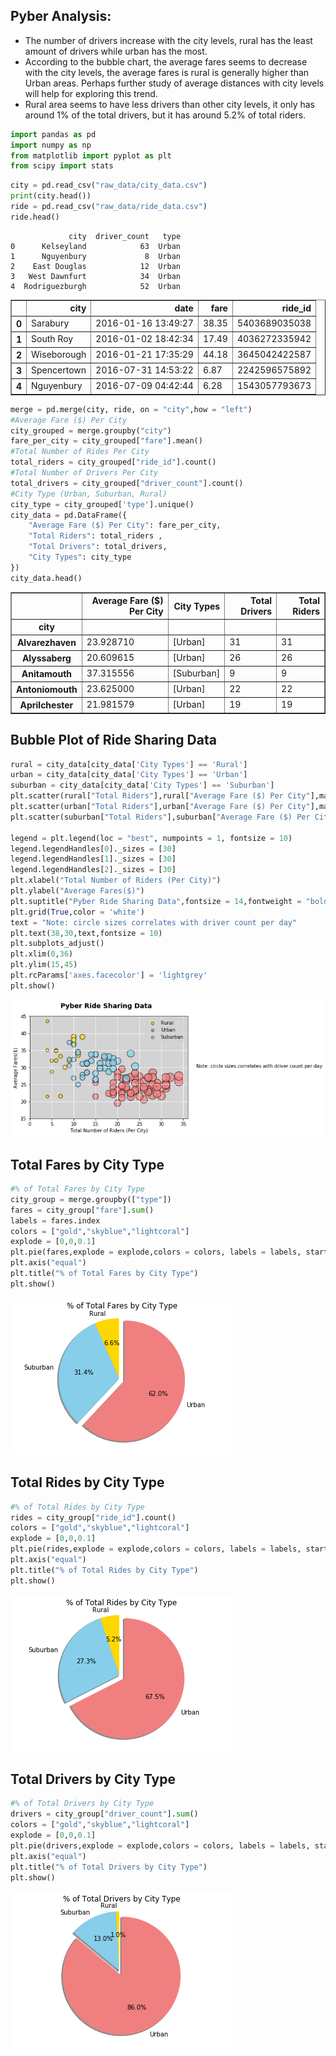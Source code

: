 ## Pyber Analysis:
- The number of drivers increase with the city levels, rural has the least amount of drivers while urban has the most. 
- According to the bubble chart, the average fares seems to decrease with the city levels, the average fares is rural is generally higher than Urban areas. Perhaps further study of average distances with city levels will help for exploring this trend.
- Rural area seems to have less drivers than other city levels, it only has around 1% of the total drivers, but it has around 5.2% of total riders. 


```python
import pandas as pd
import numpy as np
from matplotlib import pyplot as plt
from scipy import stats


```


```python
city = pd.read_csv("raw_data/city_data.csv")
print(city.head())
ride = pd.read_csv("raw_data/ride_data.csv")
ride.head()
```

                 city  driver_count   type
    0      Kelseyland            63  Urban
    1      Nguyenbury             8  Urban
    2    East Douglas            12  Urban
    3   West Dawnfurt            34  Urban
    4  Rodriguezburgh            52  Urban





<div>
<style>
    .dataframe thead tr:only-child th {
        text-align: right;
    }

    .dataframe thead th {
        text-align: left;
    }

    .dataframe tbody tr th {
        vertical-align: top;
    }
</style>
<table border="1" class="dataframe">
  <thead>
    <tr style="text-align: right;">
      <th></th>
      <th>city</th>
      <th>date</th>
      <th>fare</th>
      <th>ride_id</th>
    </tr>
  </thead>
  <tbody>
    <tr>
      <th>0</th>
      <td>Sarabury</td>
      <td>2016-01-16 13:49:27</td>
      <td>38.35</td>
      <td>5403689035038</td>
    </tr>
    <tr>
      <th>1</th>
      <td>South Roy</td>
      <td>2016-01-02 18:42:34</td>
      <td>17.49</td>
      <td>4036272335942</td>
    </tr>
    <tr>
      <th>2</th>
      <td>Wiseborough</td>
      <td>2016-01-21 17:35:29</td>
      <td>44.18</td>
      <td>3645042422587</td>
    </tr>
    <tr>
      <th>3</th>
      <td>Spencertown</td>
      <td>2016-07-31 14:53:22</td>
      <td>6.87</td>
      <td>2242596575892</td>
    </tr>
    <tr>
      <th>4</th>
      <td>Nguyenbury</td>
      <td>2016-07-09 04:42:44</td>
      <td>6.28</td>
      <td>1543057793673</td>
    </tr>
  </tbody>
</table>
</div>




```python
merge = pd.merge(city, ride, on = "city",how = "left")
#Average Fare ($) Per City
city_grouped = merge.groupby("city")
fare_per_city = city_grouped["fare"].mean()
#Total Number of Rides Per City
total_riders = city_grouped["ride_id"].count()
#Total Number of Drivers Per City
total_drivers = city_grouped["driver_count"].count()
#City Type (Urban, Suburban, Rural)
city_type = city_grouped['type'].unique()
city_data = pd.DataFrame({
    "Average Fare ($) Per City": fare_per_city,
    "Total Riders": total_riders ,
    "Total Drivers": total_drivers,
    "City Types": city_type
})
city_data.head()
```




<div>
<style>
    .dataframe thead tr:only-child th {
        text-align: right;
    }

    .dataframe thead th {
        text-align: left;
    }

    .dataframe tbody tr th {
        vertical-align: top;
    }
</style>
<table border="1" class="dataframe">
  <thead>
    <tr style="text-align: right;">
      <th></th>
      <th>Average Fare ($) Per City</th>
      <th>City Types</th>
      <th>Total Drivers</th>
      <th>Total Riders</th>
    </tr>
    <tr>
      <th>city</th>
      <th></th>
      <th></th>
      <th></th>
      <th></th>
    </tr>
  </thead>
  <tbody>
    <tr>
      <th>Alvarezhaven</th>
      <td>23.928710</td>
      <td>[Urban]</td>
      <td>31</td>
      <td>31</td>
    </tr>
    <tr>
      <th>Alyssaberg</th>
      <td>20.609615</td>
      <td>[Urban]</td>
      <td>26</td>
      <td>26</td>
    </tr>
    <tr>
      <th>Anitamouth</th>
      <td>37.315556</td>
      <td>[Suburban]</td>
      <td>9</td>
      <td>9</td>
    </tr>
    <tr>
      <th>Antoniomouth</th>
      <td>23.625000</td>
      <td>[Urban]</td>
      <td>22</td>
      <td>22</td>
    </tr>
    <tr>
      <th>Aprilchester</th>
      <td>21.981579</td>
      <td>[Urban]</td>
      <td>19</td>
      <td>19</td>
    </tr>
  </tbody>
</table>
</div>



## Bubble Plot of Ride Sharing Data
```python
rural = city_data[city_data['City Types'] == 'Rural']
urban = city_data[city_data['City Types'] == 'Urban']
suburban = city_data[city_data['City Types'] == 'Suburban']
plt.scatter(rural["Total Riders"],rural["Average Fare ($) Per City"],marker = "o", facecolors = "gold",edgecolors = "black", s = rural["Total Drivers"]*10,alpha = 0.75, label = "Rural")
plt.scatter(urban["Total Riders"],urban["Average Fare ($) Per City"],marker = "o", facecolors = "lightcoral",edgecolors = "black", s = urban["Total Drivers"]*10,alpha = 0.75, label = "Urban")
plt.scatter(suburban["Total Riders"],suburban["Average Fare ($) Per City"],marker = "o", facecolors = "skyblue",edgecolors = "black", s = suburban["Total Drivers"]*10,alpha = 0.75, label = "Suburban")

legend = plt.legend(loc = "best", numpoints = 1, fontsize = 10)
legend.legendHandles[0]._sizes = [30]
legend.legendHandles[1]._sizes = [30]
legend.legendHandles[2]._sizes = [30]
plt.xlabel("Total Number of Riders (Per City)")
plt.ylabel("Average Fares($)")
plt.suptitle("Pyber Ride Sharing Data",fontsize = 14,fontweight = "bold")
plt.grid(True,color = 'white')
text = "Note: circle sizes correlates with driver count per day"
plt.text(38,30,text,fontsize = 10)
plt.subplots_adjust()
plt.xlim(0,36)
plt.ylim(15,45)
plt.rcParams['axes.facecolor'] = 'lightgrey'
plt.show()
```


![png](Pyber_files/Pyber_3_0.png)

## Total Fares by City Type

```python
#% of Total Fares by City Type
city_group = merge.groupby(["type"])
fares = city_group["fare"].sum()
labels = fares.index
colors = ["gold","skyblue","lightcoral"]
explode = [0,0,0.1]
plt.pie(fares,explode = explode,colors = colors, labels = labels, startangle = 90,autopct = "%1.1f%%",shadow = True)
plt.axis("equal")
plt.title("% of Total Fares by City Type")
plt.show()
```


![png](Pyber_files/Pyber_4_0.png)

## Total Rides by City Type

```python
#% of Total Rides by City Type
rides = city_group["ride_id"].count()
colors = ["gold","skyblue","lightcoral"]
explode = [0,0,0.1]
plt.pie(rides,explode = explode,colors = colors, labels = labels, startangle = 90,autopct = "%1.1f%%",shadow = True)
plt.axis("equal")
plt.title("% of Total Rides by City Type")
plt.show()
```


![png](Pyber_files/Pyber_5_0.png)



## Total Drivers by City Type

```python
#% of Total Drivers by City Type
drivers = city_group["driver_count"].sum()
colors = ["gold","skyblue","lightcoral"]
explode = [0,0,0.1]
plt.pie(drivers,explode = explode,colors = colors, labels = labels, startangle = 90,autopct = "%1.1f%%",shadow = True)
plt.axis("equal")
plt.title("% of Total Drivers by City Type")
plt.show()
```


![png](Pyber_files/Pyber_6_0.png)

